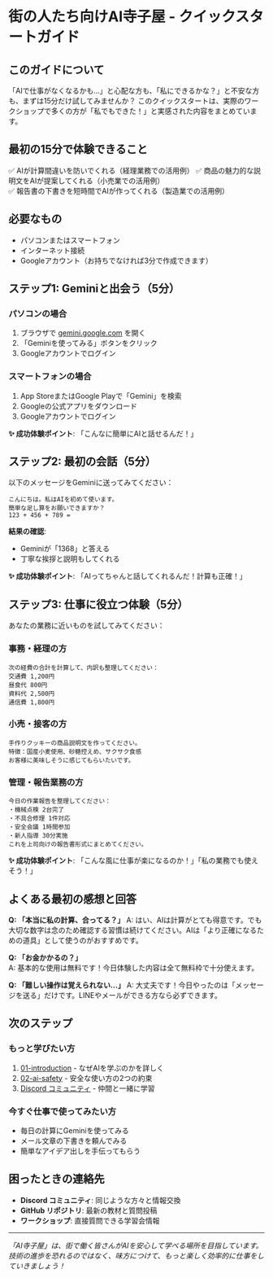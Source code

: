 # 街の人たち向けAI寺子屋 - クイックスタートガイド

## このガイドについて
「AIで仕事がなくなるかも...」と心配な方も、「私にできるかな？」と不安な方も、まずは15分だけ試してみませんか？
このクイックスタートは、実際のワークショップで多くの方が「私でもできた！」と実感された内容をまとめています。

## 最初の15分で体験できること
✅ AIが計算間違いを防いでくれる（経理業務での活用例）
✅ 商品の魅力的な説明文をAIが提案してくれる（小売業での活用例）  
✅ 報告書の下書きを短時間でAIが作ってくれる（製造業での活用例）

## 必要なもの
- パソコンまたはスマートフォン
- インターネット接続
- Googleアカウント（お持ちでなければ3分で作成できます）

## ステップ1: Geminiと出会う（5分）

### パソコンの場合
1. ブラウザで [gemini.google.com](https://gemini.google.com) を開く
2. 「Geminiを使ってみる」ボタンをクリック
3. Googleアカウントでログイン

### スマートフォンの場合  
1. App StoreまたはGoogle Playで「Gemini」を検索
2. Googleの公式アプリをダウンロード
3. Googleアカウントでログイン

**✨ 成功体験ポイント**: 「こんなに簡単にAIと話せるんだ！」

## ステップ2: 最初の会話（5分）

以下のメッセージをGeminiに送ってみてください：

```
こんにちは。私はAIを初めて使います。
簡単な足し算をお願いできますか？
123 + 456 + 789 = 
```

**結果の確認**:
- Geminiが「1368」と答える
- 丁寧な挨拶と説明もしてくれる

**✨ 成功体験ポイント**: 「AIってちゃんと話してくれるんだ！計算も正確！」

## ステップ3: 仕事に役立つ体験（5分）

あなたの業務に近いものを試してみてください：

### 事務・経理の方
```
次の経費の合計を計算して、内訳も整理してください：
交通費 1,200円
昼食代 800円  
資料代 2,500円
通信費 1,800円
```

### 小売・接客の方
```
手作りクッキーの商品説明文を作ってください。
特徴：国産小麦使用、砂糖控えめ、サクサク食感
お客様に美味しそうに感じてもらいたいです。
```

### 管理・報告業務の方
```
今日の作業報告を整理してください：
・機械点検 2台完了
・不具合修理 1件対応  
・安全会議 1時間参加
・新人指導 30分実施
これを上司向けの報告書形式にまとめてください。
```

**✨ 成功体験ポイント**: 「こんな風に仕事が楽になるのか！」「私の業務でも使えそう！」

## よくある最初の感想と回答

**Q: 「本当に私の計算、合ってる？」**
A: はい、AIは計算がとても得意です。でも大切な数字は念のため確認する習慣は続けてください。AIは「より正確になるための道具」として使うのがおすすめです。

**Q: 「お金かかるの？」**  
A: 基本的な使用は無料です！今日体験した内容は全て無料枠で十分使えます。

**Q: 「難しい操作は覚えられない...」**
A: 大丈夫です！今日やったのは「メッセージを送る」だけです。LINEやメールができる方なら必ずできます。

## 次のステップ

### もっと学びたい方
1. [01-introduction](../01-introduction/README.md) - なぜAIを学ぶのかを詳しく
2. [02-ai-safety](../02-ai-safety/README.md) - 安全な使い方の2つの約束
3. [Discord コミュニティ](https://github.com/pinkie-community/terakoya-textbook) - 仲間と一緒に学習

### 今すぐ仕事で使ってみたい方  
- 毎日の計算にGeminiを使ってみる
- メール文章の下書きを頼んでみる
- 簡単なアイデア出しを手伝ってもらう


## 困ったときの連絡先

- **Discord コミュニティ**: 同じような方々と情報交換
- **GitHub リポジトリ**: 最新の教材と質問投稿
- **ワークショップ**: 直接質問できる学習会情報

---
*「AI寺子屋」は、街で働く皆さんがAIを安心して学べる場所を目指しています。*
*技術の進歩を恐れるのではなく、味方につけて、もっと楽しく効率的に仕事をしていきましょう！*